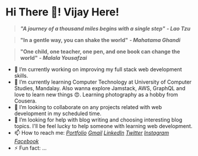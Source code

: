 <link rel="stylesheet" href="https://use.fontawesome.com/releases/v5.6.1/css/all.css" integrity="sha384-gfdkjb5BdAXd+lj+gudLWI+BXq4IuLW5IT+brZEZsLFm++aCMlF1V92rMkPaX4PP" crossorigin="anonymous">

# Hi There 👋! Vijay Here!

> **_"A journey of a thousand miles begins with a single step"_** **_- Lao Tzu_**

> **"In a gentle way, you can shake the world"** **_- Mahatama Ghandi_**

> **"One child, one teacher, one pen, and one book can change the world"** **_- Malala Yousafzai_**

- 🔭 I’m currently working on improving my full stack web development skills.
- 🌱 I’m currently learning Computer Technology at University of Computer Studies, Mandalay. Also wanna explore Jamstack, AWS, GraphQL and love to learn new things 😍. Learning photography as a hobby from Cousera.
- 👯 I’m looking to collaborate on any projects related with web development in my scheduled time.
- 🤔 I’m looking for help with blog writing and choosing interesting blog topics. I'll be feel lucky to help someone with learning web development.
- 📫 How to reach me: [<i class="fas fa-globe">Portfolio</i>](https://portfolio-git-master.vijaykumarktg.vercel.app/) [<i class="fas fa-envelope">Gmail</i>](mailto:vijaykumarktg18@gmail.com) [<i class="fab fa-linkedin-in">LinkedIn</i>](https://www.linkedin.com/in/vijay-kumar-b74573166/) [<i class="fab fa-twitter">Twitter</i>](https://twitter.com/vijaykumarktg18) [<i class="fab fa-instagram">Instagram</i>](https://www.instagram.com/vijaykumarktg18/) [<i class="fab fa-facebook-f">Facebook</i>](https://web.facebook.com/profile.php?id=100022369323480)
- ⚡ Fun fact: ...
